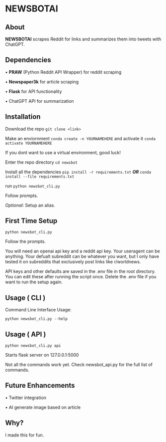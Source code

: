 # NEWSBOTAI
## About
**NEWSBOTAI** scrapes Reddit for links and summarizes them into tweets with ChatGPT. 
## Dependencies 
• **PRAW** (Python Reddit API Wrapper) for reddit scraping

• **Newspaper3k** for article scraping

• **Flask** for API functionality

• ChatGPT API for summarization

## Installation

Download the repo `git clone <link>`

Make an enviornment `conda create -n YOURNAMEHERE` and activate it `conda activate YOURNAMEHERE`


If you dont want to use a virtual environment, good luck!

Enter the repo directory `cd newsbot`

Install all the dependencies `pip install -r requirements.txt` ***OR*** `conda install --file requirements.txt`

run `python newsbot_cli.py`

Follow prompts. 

*Optional:* Setup an alias.


## First Time Setup
`python newsbot_cli.py`

Follow the prompts. 

You will need an openai api key and a reddit api key. Your useragent can be anything. Your defualt subreddit can be whatever you want, but I only have tested it on subreddits that exclusively post links like r/worldnews.

API keys and other defaults are saved in the .env file in the root directory. You can edit these after running the script once. Delete the .env file if you want to run the setup again.

## Usage ( CLI )

Command Line Interface Usage:

`python newsbot_cli.py --help`

## Usage ( API )

`python newsbot_cli.py api`

Starts flask server on 127.0.0.1:5000

Not all the commands work yet. Check newsbot_api.py for the full list of commands.

## Future Enhancements
• Twitter integration

• AI generate image based on article

## Why?
I made this for fun.


